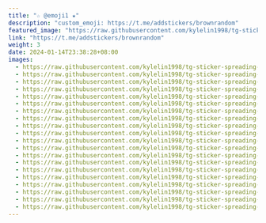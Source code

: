 ```yaml
---
title: "☆ @emoji1 ★"
description: "custom_emoji: https://t.me/addstickers/brownrandom"
featured_image: "https://raw.githubusercontent.com/kylelin1998/tg-sticker-spreading-worldwide-images/main/img/1bcd30a5-78b9-445a-a605-aaf6270cd43c.jpg"
link: "https://t.me/addstickers/brownrandom"
weight: 3
date: 2024-01-14T23:38:28+08:00
images:
  - https://raw.githubusercontent.com/kylelin1998/tg-sticker-spreading-worldwide-images/main/img/1bcd30a5-78b9-445a-a605-aaf6270cd43c.jpg
  - https://raw.githubusercontent.com/kylelin1998/tg-sticker-spreading-worldwide-images/main/img/0501756e-1362-490f-9776-f65c70641024.jpg
  - https://raw.githubusercontent.com/kylelin1998/tg-sticker-spreading-worldwide-images/main/img/f0ad2163-b205-4b51-bfac-f25329c5dcb9.jpg
  - https://raw.githubusercontent.com/kylelin1998/tg-sticker-spreading-worldwide-images/main/img/9f900ced-ad92-4a56-be63-2de7db887f4c.jpg
  - https://raw.githubusercontent.com/kylelin1998/tg-sticker-spreading-worldwide-images/main/img/958f9f3a-4411-4190-9a77-290476a8bcc1.jpg
  - https://raw.githubusercontent.com/kylelin1998/tg-sticker-spreading-worldwide-images/main/img/cc28f479-0bc7-42fb-8652-92365178c59b.jpg
  - https://raw.githubusercontent.com/kylelin1998/tg-sticker-spreading-worldwide-images/main/img/431037c1-c05a-41cb-a757-0cc55522f340.jpg
  - https://raw.githubusercontent.com/kylelin1998/tg-sticker-spreading-worldwide-images/main/img/b3bc1d5e-27c6-4256-b042-75b0f24f1738.jpg
  - https://raw.githubusercontent.com/kylelin1998/tg-sticker-spreading-worldwide-images/main/img/8883a899-4e7b-49fa-99fd-0aaa2b31a3d8.jpg
  - https://raw.githubusercontent.com/kylelin1998/tg-sticker-spreading-worldwide-images/main/img/a395fa66-4270-48d6-9192-66f9e86cfb3e.jpg
  - https://raw.githubusercontent.com/kylelin1998/tg-sticker-spreading-worldwide-images/main/img/546be600-523f-42b2-8a97-dab3f9ee18e1.jpg
  - https://raw.githubusercontent.com/kylelin1998/tg-sticker-spreading-worldwide-images/main/img/364bbf5a-9a6b-4747-b930-ca350fc638c9.jpg
  - https://raw.githubusercontent.com/kylelin1998/tg-sticker-spreading-worldwide-images/main/img/aa70a727-8ef9-44a9-953d-48018d98d52f.jpg
  - https://raw.githubusercontent.com/kylelin1998/tg-sticker-spreading-worldwide-images/main/img/28ace6ac-2498-45c4-a35e-5fb687cb75f7.jpg
  - https://raw.githubusercontent.com/kylelin1998/tg-sticker-spreading-worldwide-images/main/img/74a4ca1d-024b-456c-86f0-c3485ddcd97a.jpg
  - https://raw.githubusercontent.com/kylelin1998/tg-sticker-spreading-worldwide-images/main/img/5f1a2982-f88b-4dce-acae-740f8bea8d33.jpg
  - https://raw.githubusercontent.com/kylelin1998/tg-sticker-spreading-worldwide-images/main/img/6266f086-9001-4052-81ff-5f38f2dbface.jpg
  - https://raw.githubusercontent.com/kylelin1998/tg-sticker-spreading-worldwide-images/main/img/f3befc70-0fe7-4ddf-a1bb-7226db2fea3b.jpg
  - https://raw.githubusercontent.com/kylelin1998/tg-sticker-spreading-worldwide-images/main/img/72363805-2493-446f-801f-d8ef5453bba1.jpg
  - https://raw.githubusercontent.com/kylelin1998/tg-sticker-spreading-worldwide-images/main/img/79ed6aa0-9c79-4e4e-81b6-4a8491aa59c2.jpg
---
```

